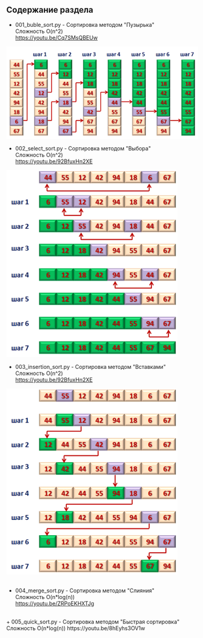 ## Содержание раздела

+ 001_buble_sort.py - Сортировка методом "Пузырька"  
Сложность O(n^2)  
https://youtu.be/Cq7SMsQBEUw

<img src='src_img/001_bubble_sort.png' width="610"/>


+ 002_select_sort.py - Сортировка методом "Выбора"  
Сложность O(n^2)  
https://youtu.be/92BfuxHn2XE

<img src='src_img/002_select_sort.png' width="450"/>

+ 003_insertion_sort.py - Сортировка методом "Вставками"  
Сложность O(n^2)  
https://youtu.be/92BfuxHn2XE

<img src='src_img/003_insertion_sort.png' width="450"/>

<br>
<br>

+ 004_merge_sort.py - Сортировка методом "Слияния"  
Сложность O(n*log(n))  
https://youtu.be/ZRPoEKHXTJg  
<br>
+ 005_quick_sort.py - Сортировка методом "Быстрая сортировка"  
Сложность O(n*log(n))  
https://youtu.be/8hEyhs3OV1w